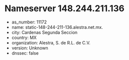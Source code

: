 # Nameserver 148.244.211.136

* as_number: 11172
* name: static-148-244-211-136.alestra.net.mx.
* city: Cardenas Segunda Seccion
* country: MX
* organization: Alestra, S. de R.L. de C.V.
* version: Unknown
* dnssec: false
